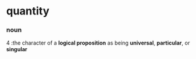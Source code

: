 # quantity

### noun

4  :the character of a **logical proposition** as being **universal**, **particular**, or **singular**